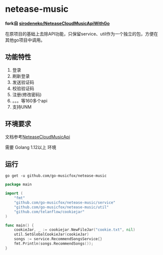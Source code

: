 # netease-music

**fork自 [sirodeneko/NeteaseCloudMusicApiWithGo](https://github.com/sirodeneko/NeteaseCloudMusicApiWithGo)**

在原项目的基础上去除API功能，只保留service、util作为一个独立的包，方便在其他go项目中调用。

## 功能特性
1. 登录
2. 刷新登录
3. 发送验证码
4. 校验验证码
5. 注册(修改密码)  
6. 。。。等160多个api
7. 支持UNM

## 环境要求

文档参考[NeteaseCloudMusicApi](https://github.com/Binaryify/NeteaseCloudMusicApi)

需要 Golang 1.12以上 环境

## 运行

```shell
go get -u github.com/go-musicfox/netease-music
```

```go
package main

import (
    "fmt"
    "github.com/go-musicfox/netease-music/service"
    "github.com/go-musicfox/netease-music/util"
    "github.com/telanflow/cookiejar"
)

func main() {
    cookieJar, _ := cookiejar.NewFileJar("cookie.txt", nil)
    util.SetGlobalCookieJar(cookieJar)
    songs := service.RecommendSongsService{}
    fmt.Println(songs.RecommendSongs());
}

```


